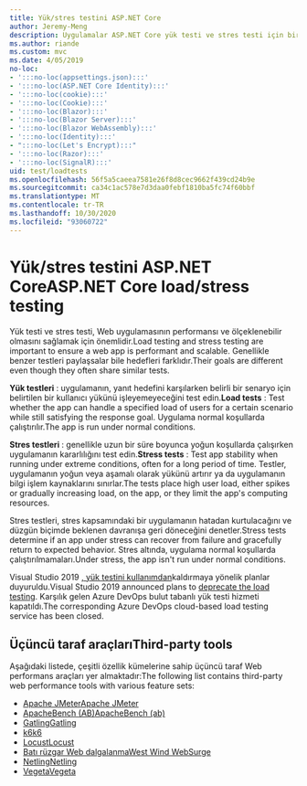 ```yaml
---
title: Yük/stres testini ASP.NET Core
author: Jeremy-Meng
description: Uygulamalar ASP.NET Core yük testi ve stres testi için birkaç önemli araç ve yaklaşım hakkında bilgi edinin.
ms.author: riande
ms.custom: mvc
ms.date: 4/05/2019
no-loc:
- ':::no-loc(appsettings.json):::'
- ':::no-loc(ASP.NET Core Identity):::'
- ':::no-loc(cookie):::'
- ':::no-loc(Cookie):::'
- ':::no-loc(Blazor):::'
- ':::no-loc(Blazor Server):::'
- ':::no-loc(Blazor WebAssembly):::'
- ':::no-loc(Identity):::'
- ":::no-loc(Let's Encrypt):::"
- ':::no-loc(Razor):::'
- ':::no-loc(SignalR):::'
uid: test/loadtests
ms.openlocfilehash: 56f5a5caeea7581e26f8d8cec9662f439cd24b9e
ms.sourcegitcommit: ca34c1ac578e7d3daa0febf1810ba5fc74f60bbf
ms.translationtype: MT
ms.contentlocale: tr-TR
ms.lasthandoff: 10/30/2020
ms.locfileid: "93060722"
---
```

# <a name="aspnet-core-loadstress-testing"></a><span data-ttu-id="97d84-103">Yük/stres testini ASP.NET Core</span><span class="sxs-lookup"><span data-stu-id="97d84-103">ASP.NET Core load/stress testing</span></span>

<span data-ttu-id="97d84-104">Yük testi ve stres testi, Web uygulamasının performansı ve ölçeklenebilir olmasını sağlamak için önemlidir.</span><span class="sxs-lookup"><span data-stu-id="97d84-104">Load testing and stress testing are important to ensure a web app is performant and scalable.</span></span> <span data-ttu-id="97d84-105">Genellikle benzer testleri paylaşsalar bile hedefleri farklıdır.</span><span class="sxs-lookup"><span data-stu-id="97d84-105">Their goals are different even though they often share similar tests.</span></span>

<span data-ttu-id="97d84-106">**Yük testleri** : uygulamanın, yanıt hedefini karşılarken belirli bir senaryo için belirtilen bir kullanıcı yükünü işleyemeyeceğini test edin.</span><span class="sxs-lookup"><span data-stu-id="97d84-106">**Load tests** : Test whether the app can handle a specified load of users for a certain scenario while still satisfying the response goal.</span></span> <span data-ttu-id="97d84-107">Uygulama normal koşullarda çalıştırılır.</span><span class="sxs-lookup"><span data-stu-id="97d84-107">The app is run under normal conditions.</span></span>

<span data-ttu-id="97d84-108">**Stres testleri** : genellikle uzun bir süre boyunca yoğun koşullarda çalışırken uygulamanın kararlılığını test edin.</span><span class="sxs-lookup"><span data-stu-id="97d84-108">**Stress tests** : Test app stability when running under extreme conditions, often for a long period of time.</span></span> <span data-ttu-id="97d84-109">Testler, uygulamanın yoğun veya aşamalı olarak yükünü artırır ya da uygulamanın bilgi işlem kaynaklarını sınırlar.</span><span class="sxs-lookup"><span data-stu-id="97d84-109">The tests place high user load, either spikes or gradually increasing load, on the app, or they limit the app's computing resources.</span></span>

<span data-ttu-id="97d84-110">Stres testleri, stres kapsamındaki bir uygulamanın hatadan kurtulacağını ve düzgün biçimde beklenen davranışa geri döneceğini denetler.</span><span class="sxs-lookup"><span data-stu-id="97d84-110">Stress tests determine if an app under stress can recover from failure and gracefully return to expected behavior.</span></span> <span data-ttu-id="97d84-111">Stres altında, uygulama normal koşullarda çalıştırılmamaları.</span><span class="sxs-lookup"><span data-stu-id="97d84-111">Under stress, the app isn't run under normal conditions.</span></span>

<span data-ttu-id="97d84-112">Visual Studio 2019 [, yük testini kullanımdan](https://devblogs.microsoft.com/devops/cloud-based-load-testing-service-eol/)kaldırmaya yönelik planlar duyuruldu.</span><span class="sxs-lookup"><span data-stu-id="97d84-112">Visual Studio 2019 announced plans to [deprecate the load testing](https://devblogs.microsoft.com/devops/cloud-based-load-testing-service-eol/).</span></span> <span data-ttu-id="97d84-113">Karşılık gelen Azure DevOps bulut tabanlı yük testi hizmeti kapatıldı.</span><span class="sxs-lookup"><span data-stu-id="97d84-113">The corresponding Azure DevOps cloud-based load testing service has been closed.</span></span>

## <a name="third-party-tools"></a><span data-ttu-id="97d84-114">Üçüncü taraf araçları</span><span class="sxs-lookup"><span data-stu-id="97d84-114">Third-party tools</span></span>

<span data-ttu-id="97d84-115">Aşağıdaki listede, çeşitli özellik kümelerine sahip üçüncü taraf Web performans araçları yer almaktadır:</span><span class="sxs-lookup"><span data-stu-id="97d84-115">The following list contains third-party web performance tools with various feature sets:</span></span>

* [<span data-ttu-id="97d84-116">Apache JMeter</span><span class="sxs-lookup"><span data-stu-id="97d84-116">Apache JMeter</span></span>](https://jmeter.apache.org/)
* [<span data-ttu-id="97d84-117">ApacheBench (AB)</span><span class="sxs-lookup"><span data-stu-id="97d84-117">ApacheBench (ab)</span></span>](https://httpd.apache.org/docs/2.4/programs/ab.html)
* [<span data-ttu-id="97d84-118">Gatling</span><span class="sxs-lookup"><span data-stu-id="97d84-118">Gatling</span></span>](https://gatling.io/)
* [<span data-ttu-id="97d84-119">k6</span><span class="sxs-lookup"><span data-stu-id="97d84-119">k6</span></span>](https://k6.io)
* [<span data-ttu-id="97d84-120">Locust</span><span class="sxs-lookup"><span data-stu-id="97d84-120">Locust</span></span>](https://locust.io/)
* [<span data-ttu-id="97d84-121">Batı rüzgar Web dalgalanma</span><span class="sxs-lookup"><span data-stu-id="97d84-121">West Wind WebSurge</span></span>](https://websurge.west-wind.com/)
* [<span data-ttu-id="97d84-122">Netling</span><span class="sxs-lookup"><span data-stu-id="97d84-122">Netling</span></span>](https://github.com/hallatore/Netling)
* [<span data-ttu-id="97d84-123">Vegeta</span><span class="sxs-lookup"><span data-stu-id="97d84-123">Vegeta</span></span>](https://github.com/tsenart/vegeta)